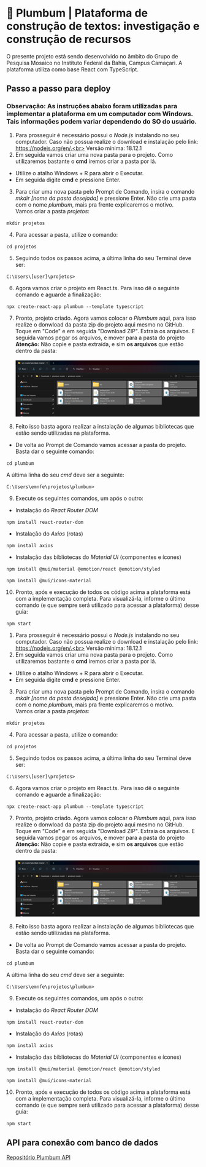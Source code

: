 # 📝 Plumbum | Plataforma de construção de textos: investigação e construção de recursos 

O presente projeto está sendo desenvolvido no âmbito do Grupo de Pesquisa Mosaico no Instituto Federal da Bahia, Campus Camaçari. A plataforma utiliza como base React com TypeScript. <br>
## Passo a passo para deploy

### **Observação:** As instruções abaixo foram utilizadas para implementar a plataforma em um computador com Windows. Tais informações podem variar dependendo do SO do usuário.

1. Para prosseguir é necessário possui o *Node.js* instalando no seu computador. Caso não possua realize o download e instalação pelo link:
https://nodejs.org/en/.<br>
Versão mínima: 18.12.1
2. Em seguida vamos criar uma nova pasta para o projeto. Como utilizaremos bastante o **cmd** iremos criar a pasta por lá.
- Utilize o atalho Windows + R para abrir o Executar.
- Em seguida digite **cmd** e pressione Enter.
3. Para criar uma nova pasta pelo Prompt de Comando, insira o comando *mkdir [nome da pasta desejada]* e pressione Enter. Não crie uma pasta com o nome *plumbum*, mais pra frente explicaremos o motivo.<br>
Vamos criar a pasta *projetos*:
~~~
mkdir projetos
~~~
4. Para acessar a pasta, utilize o comando:
~~~
cd projetos
~~~
5. Seguindo todos os passos acima, a última linha do seu Terminal deve ser:
~~~
C:\Users\[user]\projetos> 
~~~
6. Agora vamos criar o projeto em React.ts. Para isso dê o seguinte comando e aguarde a finalização:
~~~
npx create-react-app plumbum --template typescript
~~~
7. Pronto, projeto criado. Agora vamos colocar o *Plumbum* aqui, para isso realize o donwload da pasta zip do projeto aqui mesmo no GitHub. Toque em "Code" e em seguida "Download ZIP". Extraia os arquivos. E seguida vamos pegar os arquivos, e mover para a pasta do projeto
**Atenção:** Não copie e pasta extraída, e sim **os arquivos** que estão dentro da pasta:
<br> <br>
![Arquivos para deploy do Plumbum](src/shared/components/imgs/imgsReadme/filesplumbum.png)
 
 8. Feito isso basta agora realizar a instalação de algumas bibliotecas que estão sendo utilizadas na plataforma.
 - De volta ao Prompt de Comando vamos acessar a pasta do projeto. Basta dar o seguinte comando:
~~~
cd plumbum
~~~
A última linha do seu *cmd* deve ser a seguinte:
~~~
C:\Users\emnfe\projetos\plumbum>
~~~
9. Execute os seguintes comandos, um após o outro:

- Instalação do *React Router DOM*
~~~
npm install react-router-dom
~~~

- Instalação do *Axios* (rotas)
~~~
npm install axios
~~~

- Instalação das bibliotecas do *Material UI* (componentes e ícones)
~~~
npm install @mui/material @emotion/react @emotion/styled
~~~
~~~
npm install @mui/icons-material
~~~

10. Pronto, após e execução de todos os código acima a plataforma está com a implementação completa. Para visualizá-la, informe o último comando (e que sempre será utilizado para acessar a plataforma) desse guia:
~~~
npm start
~~~

1. Para prosseguir é necessário possui o *Node.js* instalando no seu computador. Caso não possua realize o download e instalação pelo link:
https://nodejs.org/en/.<br>
Versão mínima: 18.12.1
2. Em seguida vamos criar uma nova pasta para o projeto. Como utilizaremos bastante o **cmd** iremos criar a pasta por lá.
- Utilize o atalho Windows + R para abrir o Executar.
- Em seguida digite **cmd** e pressione Enter.
3. Para criar uma nova pasta pelo Prompt de Comando, insira o comando *mkdir [nome da pasta desejada]* e pressione Enter. Não crie uma pasta com o nome *plumbum*, mais pra frente explicaremos o motivo.<br>
Vamos criar a pasta *projetos*:
~~~
mkdir projetos
~~~
4. Para acessar a pasta, utilize o comando:
~~~
cd projetos
~~~
5. Seguindo todos os passos acima, a última linha do seu Terminal deve ser:
~~~
C:\Users\[user]\projetos> 
~~~
6. Agora vamos criar o projeto em React.ts. Para isso dê o seguinte comando e aguarde a finalização:
~~~
npx create-react-app plumbum --template typescript
~~~
7. Pronto, projeto criado. Agora vamos colocar o *Plumbum* aqui, para isso realize o donwload da pasta zip do projeto aqui mesmo no GitHub. Toque em "Code" e em seguida "Download ZIP". Extraia os arquivos. E seguida vamos pegar os arquivos, e mover para a pasta do projeto
**Atenção:** Não copie e pasta extraída, e sim **os arquivos** que estão dentro da pasta:
<br> <br>
![Arquivos para deploy do Plumbum](src/shared/components/imgs/imgsReadme/filesplumbum.png)
 
 8. Feito isso basta agora realizar a instalação de algumas bibliotecas que estão sendo utilizadas na plataforma.
 - De volta ao Prompt de Comando vamos acessar a pasta do projeto. Basta dar o seguinte comando:
~~~
cd plumbum
~~~
A última linha do seu *cmd* deve ser a seguinte:
~~~
C:\Users\emnfe\projetos\plumbum>
~~~
9. Execute os seguintes comandos, um após o outro:

- Instalação do *React Router DOM*
~~~
npm install react-router-dom
~~~

- Instalação do *Axios* (rotas)
~~~
npm install axios
~~~

- Instalação das bibliotecas do *Material UI* (componentes e ícones)
~~~
npm install @mui/material @emotion/react @emotion/styled
~~~
~~~
npm install @mui/icons-material
~~~

10. Pronto, após e execução de todos os código acima a plataforma está com a implementação completa. Para visualizá-la, informe o último comando (e que sempre será utilizado para acessar a plataforma) desse guia:
~~~
npm start
~~~
## API para conexão com banco de dados
[Repositório Plumbum API](https://github.com/emn-f/plumbum-api)
